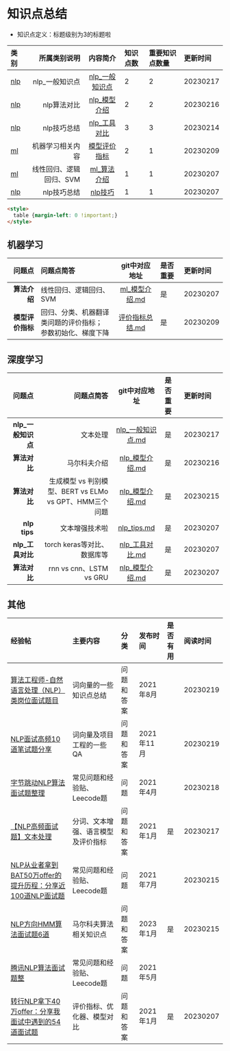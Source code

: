 # 知识点总结


- 知识点定义：标题级别为3的标题啦

| 类别 | 所属类别说明 | 内容简介 | 知识点数 | 重要知识点数量 | 更新时间
|:- |-: | :-: | :-  | :- | :- 
|[nlp](#深度学习) | nlp_一般知识点 | [nlp_一般知识点](#nlp_base) | 2 | 2 | 20230217
|[nlp](#深度学习) | nlp算法对比 | [nlp_模型介绍](#models) | 2 | 2 | 20230216
|[nlp](#深度学习) | nlp技巧总结 | [nlp_工具对比](#tools) | 3 | 3 | 20230214
|[ml](#机器学习) | 机器学习相关内容 | [模型评价指标](#评价指标) | 2 | 1 | 20230209
|[ml](#机器学习) | 线性回归、逻辑回归、SVM | [ml_算法介绍](#ml_model) | 1 | 1 | 20230207
|[nlp](#深度学习) | nlp技巧总结 | [nlp技巧](#tips) | 1 | 1 | 20230207

```html
<style>
  table {margin-left: 0 !important;}
</style>
```

## 机器学习


| 问题点 | 问题点简答 | git中对应地址 | 是否重要 | 更新时间
|-: |:-| :-:  | :- | :-
|<b id="ml_model">算法介绍</b> | 线性回归、逻辑回归、SVM | [ml_模型介绍.md](https://github.com/w666x/summary_nlp/blob/main/ml/ml_模型介绍)| 是 | 20230207
|<b id="评价指标">模型评价指标</b> | 回归、分类、机器翻译类问题的评价指标；<br> 参数初始化、梯度下降  | [评价指标总结.md](https://github.com/w666x/summary_nlp/blob/main/ml/评价指标总结.md)| 是 | 20230209


## 深度学习


| 问题点 | 问题点简答 | git中对应地址 | 是否重要 | 更新时间
|-: |-: | :-:  | :- | :-
|<b id="nlp_base">nlp_一般知识点</b> | 文本处理 | [nlp_一般知识点.md](https://github.com/w666x/summary_nlp/blob/main/nlp/nlp_一般知识点.md)| 是 | 20230217
|<b id="models">算法对比</b> | 马尔科夫介绍 | [nlp_模型介绍.md](https://github.com/w666x/summary_nlp/blob/main/nlp/nlp_模型介绍.md)| 是 | 20230216
|<b id="models">算法对比</b> | 生成模型 vs 判别模型、BERT vs ELMo vs GPT、HMM三个问题 | [nlp_模型介绍.md](https://github.com/w666x/summary_nlp/blob/main/nlp/nlp_模型介绍.md)| 是 | 20230215
|<b id="tips">nlp tips</b> | 文本增强技术啦 | [nlp_tips.md](https://github.com/w666x/summary_nlp/blob/main/nlp/nlp_tips.md)| 是 | 20230207
|<b id="tools">nlp_工具对比</b> | torch keras等对比、数据库等 | [nlp_工具对比.md](https://github.com/w666x/summary_nlp/blob/main/nlp/nlp_工具对比.md)| 是 | 20230207
|<b id="models">算法对比</b> | rnn vs cnn、LSTM vs GRU | [nlp_模型介绍.md](https://github.com/w666x/summary_nlp/blob/main/nlp/nlp_模型介绍.md)| 是 | 20230207


## 其他


| 经验帖 | 主要内容 | 分类 | 发布时间 | 是否有用 | 阅读时间
|:- |:- |:- |:- |:- |:- 
| [算法工程师-自然语言处理（NLP）类岗位面试题目](https://mp.weixin.qq.com/s/oAoGtbe7Gt2nbqBg9jXnPA) | 词向量的一些知识点总结 | 问题和答案 | 2021年8月 | | 20230219
|[NLP面试高频10道笔试题分享](https://mp.weixin.qq.com/s/A6pmgqV1HyT9w3ljypvUug) | 词向量及项目工程的一些QA | 问题和答案 | 2021年11月 | | 20230219
| [字节跳动NLP算法面试题整理](https://mp.weixin.qq.com/s/2IH3XIG2XimGJpZ1ZxxIvg) | 常见问题和经验贴、Leecode题 | 问题 | 2021年4月 |  | 20230218
| [【NLP高频面试题】文本处理](https://mp.weixin.qq.com/s/9T1a7tnvjw6RviIy8mU2aw) | 分词、文本增强、语言模型及评价指标 | 问题和答案 | 2021年1月 | 是 | 20230217
| [NLP从业者拿到BAT50万offer的提升历程：分享近100道NLP面试题](https://mp.weixin.qq.com/s/trBMgNzsox-5Vt1RYMa23g) | 常见问题和经验贴、Leecode题 | 问题 | 2021年7月 |  | 20230215
| [NLP方向HMM算法面试题6道](https://mp.weixin.qq.com/s/xO8gf0Ik5o_Rkma-09yOKw) | 马尔科夫算法相关知识点 | 问题和答案 | 2023年1月 | 是 | 20230215
| [腾讯NLP算法面试题整](https://mp.weixin.qq.com/s/g4Kbr3nu9hZt4BZ8cIECXA) | 常见问题和经验贴、Leecode题 | 问题 | 2021年5月 | 
| [转行NLP拿下40万offer：分享我面试中遇到的54道面试题](https://mp.weixin.qq.com/s/UygdcZOCaqgdqDrP6bx97Q) | 评价指标、优化器、模型对比 | 问题和答案 | 2021年1月 | 是 | 20230207
